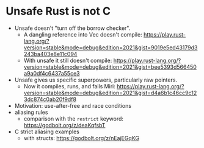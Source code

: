 # Unsafe Rust is not C

- Unsafe doesn't "turn off the borrow checker".
  - A dangling reference into Vec doesn't compile:
    https://play.rust-lang.org/?version=stable&mode=debug&edition=2021&gist=9019e5ed43179d3243ba403e8e11c094
  - With unsafe it still doesn't compile:
    https://play.rust-lang.org/?version=stable&mode=debug&edition=2021&gist=bee5393d566450a9a0df4c6437a55ce3
- Unsafe gives us specific superpowers, particularly raw pointers.
  - Now it compiles, runs, and fails Miri:
    https://play.rust-lang.org/?version=stable&mode=debug&edition=2021&gist=d4a6b1c46cc9c123dc874c0ab20f9df8
- Motivation: use-after-free and race conditions
- aliasing rules
  - comparison with the `restrict` keyword: https://godbolt.org/z/deaKqfsbT
- C strict aliasing examples
  - with structs: https://godbolt.org/z/nEajEGqKG

